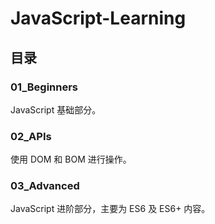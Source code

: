 # JavaScript-Learning

## 目录

### 01_Beginners

JavaScript 基础部分。

### 02_APIs

使用 DOM 和 BOM 进行操作。

### 03_Advanced

JavaScript 进阶部分，主要为 ES6 及 ES6+ 内容。
